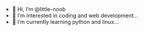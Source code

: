 - 👋 Hi, I’m @little-noob
- 👀 I’m interested in coding and web development...
- 🌱 I’m currently learning python and linux...

<!---
little-noob/little-noob is a ✨ special ✨ repository because its `README.md` (this file) appears on your GitHub profile.
You can click the Preview link to take a look at your changes.
--->
